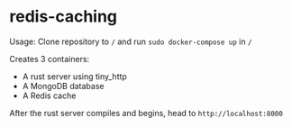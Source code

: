# redis-caching
Usage:
Clone repository to `/` and run `sudo docker-compose up` in `/`

Creates 3 containers:
 - A rust server using tiny_http
 - A MongoDB database
 - A Redis cache

After the rust server compiles and begins, head to `http://localhost:8000`
